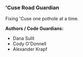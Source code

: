 ### 'Cuse Road Guardian

Fixing 'Cuse one pothole at a time.

**Authors / Code Guardians:**

* Dana Sulit
* Cody O'Donnell
* Alexander Krapf